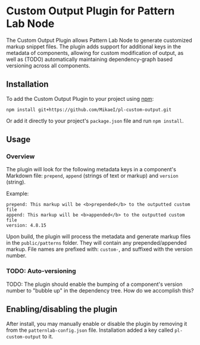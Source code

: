 # Custom Output Plugin for Pattern Lab Node

The Custom Output Plugin allows Pattern Lab Node to generate customized markup snippet files. The plugin adds support for additional keys in the metadata of components, allowing for custom modification of output, as well as (TODO) automatically maintaining dependency-graph based versioning across all components.

## Installation

To add the Custom Output Plugin to your project using [npm](http://npmjs.com/):

    npm install git+https://github.com/MikaeI/pl-custom-output.git

Or add it directly to your project's `package.json` file and run `npm install`.

## Usage

### Overview

The plugin will look for the following metadata keys in a component's Markdown file: `prepend`, `append` (strings of text or markup) and `version` (string).


Example:

    prepend: This markup will be <b>prepended</b> to the outputted custom file
    append: This markup will be <b>appended</b> to the outputted custom file
    version: 4.8.15


Upon build, the plugin will process the metadata and generate markup files in the `public/patterns` folder. They will contain any prepended/appended markup. File names are prefixed with: `custom-`, and suffixed with the version number.

### TODO: Auto-versioning

TODO: The plugin should enable the bumping of a component's version number to "bubble up" in the dependency tree. How do we accomplish this?

## Enabling/disabling the plugin

After install, you may manually enable or disable the plugin by removing it from the `patternlab-config.json` file. Installation added a key called `pl-custom-output` to it.
